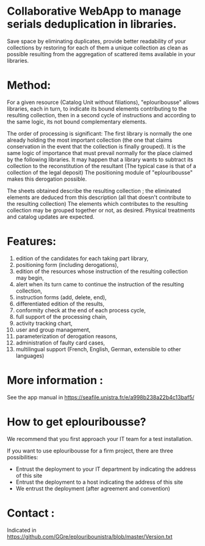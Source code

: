 # Collaborative WebApp to manage serials deduplication in libraries.

Save space by eliminating duplicates, provide better readability of your collections by restoring for each of them a unique collection as clean as possible resulting from the aggregation of scattered items available in your libraries.

# Method:

For a given resource (Catalog Unit without filiations), "eplouribousse" allows libraries, each in turn, to indicate its bound elements contributing to the resulting collection, then in a second cycle of instructions and according to the same logic, its not bound complementary elements.

The order of processing is significant: The first library is normally the one already holding the most important collection (the one that claims conservation in the event that the collection is finally grouped). It is the same logic of importance that must prevail normally for the place claimed by the following libraries. It may happen that a library wants to subtract its collection to the reconstitution of the resultant (The typical case is that of a collection of the legal deposit) The positioning module of "eplouribousse" makes this derogation possible.

The sheets obtained describe the resulting collection ; the eliminated elements are deduced from this description (all that doesn't contribute to the resulting collection) The elements which contributes to the resulting collection may be grouped together or not, as desired. Physical treatments and catalog updates are expected.

# Features:

01. edition of the candidates for each taking part library,
02. positioning form (including derogations),
03. edition of the resources whose instruction of the resulting collection may begin,
04. alert when its turn came to continue the instruction of the resulting collection,
05. instruction forms (add, delete, end),
06. differentiated edition of the results,
07. conformity check at the end of each process cycle,
08. full support of the processing chain,
09. activity tracking chart,
10. user and group management,
11. parameterization of derogation reasons,
12. administration of faulty card cases,
12. multilingual support (French, English, German, extensible to other languages)

# More information :

See the app manual in https://seafile.unistra.fr/e/a998b238a22b4c13baf5/

# How to get eplouribousse?

We recommend that you first approach your IT team for a test installation.

If you want to use eplouribousse for a firm project, there are three possibilities:
- Entrust the deployment to your IT department by indicating the address of this site
- Entrust the deployment to a host indicating the address of this site
- We entrust the deployment (after agreement and convention)

# Contact :

Indicated in https://github.com/GGre/eplouribounistra/blob/master/Version.txt
